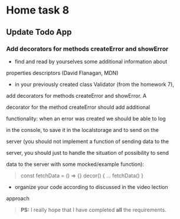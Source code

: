# Home task 8

## Update Todo App

### Add decorators for methods createError and showError

- find and read by yourselves some additional information about

properties descriptors (David Flanagan, MDN)

- in your previously created class Validator (from the homework 7),

add decorators for methods createError and showError. A

decorator for the method createError should add additional

functionality: when an error was created we should be able to log

in the console, to save it in the localstorage and to send on the

server (you should not implement a function of sending data to the

server, you should just to handle the situation of possibility to send

data to the server with some mocked/example function):

> const fetchData = () => {}
> decor() {
> …
> fetchData()
> }

- organize your code according to discussed in the video lection

approach

> **PS:** I really hope that I have completed **all** the requirements.
